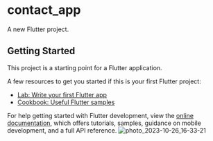 # contact_app

A new Flutter project.

## Getting Started

This project is a starting point for a Flutter application.

A few resources to get you started if this is your first Flutter project:

- [Lab: Write your first Flutter app](https://docs.flutter.dev/get-started/codelab)
- [Cookbook: Useful Flutter samples](https://docs.flutter.dev/cookbook)

For help getting started with Flutter development, view the
[online documentation](https://docs.flutter.dev/), which offers tutorials,
samples, guidance on mobile development, and a full API reference.
![photo_2023-10-26_16-33-21](https://github.com/Fatma-abdelghany/ContactAppV1/assets/143908737/db57e090-3327-411a-bd24-06834aa0b7d1)
